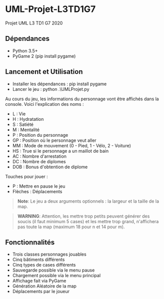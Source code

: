 # UML-Projet-L3TD1G7

Projet UML L3 TD1 G7 2020

## Dépendances

* Python 3.5+
* PyGame 2 (pip install pygame)

## Lancement et Utilisation

* Installer les dépendances : pip install pygame
* Lancer le jeu : python .\UMLProjet.py

Au cours du jeu, les informations du personnage vont être affichés dans la console. Voici l'explication des noms :

* L : Vie
* H : Hydratation
* S : Satiété
* M : Mentalité
* P : Position du personnage
* GP : Position où le personnage veut aller
* MM : Mode de mouvement (0 - Pied, 1 - Vélo, 2 - Voiture)
* HS : True si le personnage a un maillot de bain
* AC : Nombre d'arrestation
* DC : Nombre de diplomes
* DOB : Bonus d'obtention de diplome

Touches pour jouer :

* P : Mettre en pause le jeu
* Flèches : Déplacements

> **Note**: Le jeu a deux arguments optionnels : la largeur et la taille de la map.

> **WARNING**: Attention, les mettre trop petits peuvent générer des soucis (il faut minimum 5 cases) et les mettre trop grand, n'affichera pas toute la map (maximum 18 pour n et 14 pour m).

## Fonctionnalités

* Trois classes personnages jouables
* Cinq bâtiments différents
* Cinq types de cases différents
* Sauvegarde possible via le menu pause
* Chargement possible via le menu principal
* Affichage fait via PyGame
* Génération Aléatoire de la map
* Déplacements par le joueur
